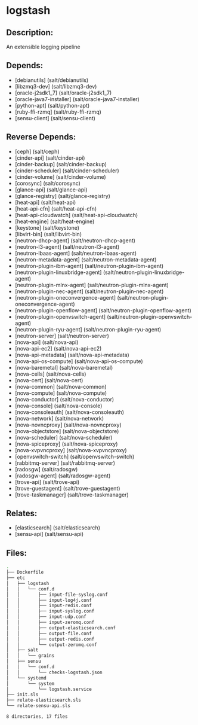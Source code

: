 # logstash

## Description:

An extensible logging pipeline

## Depends:

  -  [debianutils] (salt/debianutils)
  -  [libzmq3-dev] (salt/libzmq3-dev)
  -  [oracle-j2sdk1\_7] (salt/oracle-j2sdk1_7)
  -  [oracle-java7-installer] (salt/oracle-java7-installer)
  -  [python-apt] (salt/python-apt)
  -  [ruby-ffi-rzmq] (salt/ruby-ffi-rzmq)
  -  [sensu-client] (salt/sensu-client)

## Reverse Depends:

  -  [ceph] (salt/ceph)
  -  [cinder-api] (salt/cinder-api)
  -  [cinder-backup] (salt/cinder-backup)
  -  [cinder-scheduler] (salt/cinder-scheduler)
  -  [cinder-volume] (salt/cinder-volume)
  -  [corosync] (salt/corosync)
  -  [glance-api] (salt/glance-api)
  -  [glance-registry] (salt/glance-registry)
  -  [heat-api] (salt/heat-api)
  -  [heat-api-cfn] (salt/heat-api-cfn)
  -  [heat-api-cloudwatch] (salt/heat-api-cloudwatch)
  -  [heat-engine] (salt/heat-engine)
  -  [keystone] (salt/keystone)
  -  [libvirt-bin] (salt/libvirt-bin)
  -  [neutron-dhcp-agent] (salt/neutron-dhcp-agent)
  -  [neutron-l3-agent] (salt/neutron-l3-agent)
  -  [neutron-lbaas-agent] (salt/neutron-lbaas-agent)
  -  [neutron-metadata-agent] (salt/neutron-metadata-agent)
  -  [neutron-plugin-ibm-agent] (salt/neutron-plugin-ibm-agent)
  -  [neutron-plugin-linuxbridge-agent] (salt/neutron-plugin-linuxbridge-agent)
  -  [neutron-plugin-mlnx-agent] (salt/neutron-plugin-mlnx-agent)
  -  [neutron-plugin-nec-agent] (salt/neutron-plugin-nec-agent)
  -  [neutron-plugin-oneconvergence-agent] (salt/neutron-plugin-oneconvergence-agent)
  -  [neutron-plugin-openflow-agent] (salt/neutron-plugin-openflow-agent)
  -  [neutron-plugin-openvswitch-agent] (salt/neutron-plugin-openvswitch-agent)
  -  [neutron-plugin-ryu-agent] (salt/neutron-plugin-ryu-agent)
  -  [neutron-server] (salt/neutron-server)
  -  [nova-api] (salt/nova-api)
  -  [nova-api-ec2] (salt/nova-api-ec2)
  -  [nova-api-metadata] (salt/nova-api-metadata)
  -  [nova-api-os-compute] (salt/nova-api-os-compute)
  -  [nova-baremetal] (salt/nova-baremetal)
  -  [nova-cells] (salt/nova-cells)
  -  [nova-cert] (salt/nova-cert)
  -  [nova-common] (salt/nova-common)
  -  [nova-compute] (salt/nova-compute)
  -  [nova-conductor] (salt/nova-conductor)
  -  [nova-console] (salt/nova-console)
  -  [nova-consoleauth] (salt/nova-consoleauth)
  -  [nova-network] (salt/nova-network)
  -  [nova-novncproxy] (salt/nova-novncproxy)
  -  [nova-objectstore] (salt/nova-objectstore)
  -  [nova-scheduler] (salt/nova-scheduler)
  -  [nova-spiceproxy] (salt/nova-spiceproxy)
  -  [nova-xvpvncproxy] (salt/nova-xvpvncproxy)
  -  [openvswitch-switch] (salt/openvswitch-switch)
  -  [rabbitmq-server] (salt/rabbitmq-server)
  -  [radosgw] (salt/radosgw)
  -  [radosgw-agent] (salt/radosgw-agent)
  -  [trove-api] (salt/trove-api)
  -  [trove-guestagent] (salt/trove-guestagent)
  -  [trove-taskmanager] (salt/trove-taskmanager)

## Relates:

  -  [elasticsearch] (salt/elasticsearch)
  -  [sensu-api] (salt/sensu-api)

## Files:

```bash
.
├── Dockerfile
├── etc
│   ├── logstash
│   │   └── conf.d
│   │       ├── input-file-syslog.conf
│   │       ├── input-log4j.conf
│   │       ├── input-redis.conf
│   │       ├── input-syslog.conf
│   │       ├── input-udp.conf
│   │       ├── input-zeromq.conf
│   │       ├── output-elasticsearch.conf
│   │       ├── output-file.conf
│   │       ├── output-redis.conf
│   │       └── output-zeromq.conf
│   ├── salt
│   │   └── grains
│   ├── sensu
│   │   └── conf.d
│   │       └── checks-logstash.json
│   └── systemd
│       └── system
│           └── logstash.service
├── init.sls
├── relate-elasticsearch.sls
└── relate-sensu-api.sls

8 directories, 17 files
```
